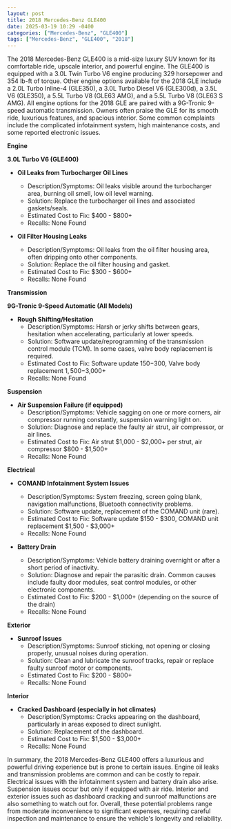 ```yaml
---
layout: post
title: 2018 Mercedes-Benz GLE400
date: 2025-03-19 10:29 -0400
categories: ["Mercedes-Benz", "GLE400"]
tags: ["Mercedes-Benz", "GLE400", "2018"]
---
```

The 2018 Mercedes-Benz GLE400 is a mid-size luxury SUV known for its comfortable ride, upscale interior, and powerful engine. The GLE400 is equipped with a 3.0L Twin Turbo V6 engine producing 329 horsepower and 354 lb-ft of torque. Other engine options available for the 2018 GLE include a 2.0L Turbo Inline-4 (GLE350), a 3.0L Turbo Diesel V6 (GLE300d), a 3.5L V6 (GLE350), a 5.5L Turbo V8 (GLE63 AMG), and a 5.5L Turbo V8 (GLE63 S AMG). All engine options for the 2018 GLE are paired with a 9G-Tronic 9-speed automatic transmission. Owners often praise the GLE for its smooth ride, luxurious features, and spacious interior. Some common complaints include the complicated infotainment system, high maintenance costs, and some reported electronic issues.

**Engine**

**3.0L Turbo V6 (GLE400)**
*   **Oil Leaks from Turbocharger Oil Lines**
    *   Description/Symptoms: Oil leaks visible around the turbocharger area, burning oil smell, low oil level warning.
    *   Solution: Replace the turbocharger oil lines and associated gaskets/seals.
    *   Estimated Cost to Fix: $400 - $800+
    *   Recalls: None Found

*   **Oil Filter Housing Leaks**
    *   Description/Symptoms: Oil leaks from the oil filter housing area, often dripping onto other components.
    *   Solution: Replace the oil filter housing and gasket.
    *   Estimated Cost to Fix: $300 - $600+
    *   Recalls: None Found

**Transmission**

**9G-Tronic 9-Speed Automatic (All Models)**
*   **Rough Shifting/Hesitation**
    *   Description/Symptoms: Harsh or jerky shifts between gears, hesitation when accelerating, particularly at lower speeds.
    *   Solution: Software update/reprogramming of the transmission control module (TCM). In some cases, valve body replacement is required.
    *   Estimated Cost to Fix: Software update $150-$300, Valve body replacement $1,500-$3,000+
    *   Recalls: None Found

**Suspension**

*   **Air Suspension Failure (if equipped)**
    *   Description/Symptoms: Vehicle sagging on one or more corners, air compressor running constantly, suspension warning light on.
    *   Solution: Diagnose and replace the faulty air strut, air compressor, or air lines.
    *   Estimated Cost to Fix: Air strut $1,000 - $2,000+ per strut, air compressor $800 - $1,500+
    *   Recalls: None Found

**Electrical**

*   **COMAND Infotainment System Issues**
    *   Description/Symptoms: System freezing, screen going blank, navigation malfunctions, Bluetooth connectivity problems.
    *   Solution: Software update, replacement of the COMAND unit (rare).
    *   Estimated Cost to Fix: Software update $150 - $300, COMAND unit replacement $1,500 - $3,000+
    *   Recalls: None Found

*   **Battery Drain**
    *   Description/Symptoms: Vehicle battery draining overnight or after a short period of inactivity.
    *   Solution: Diagnose and repair the parasitic drain. Common causes include faulty door modules, seat control modules, or other electronic components.
    *   Estimated Cost to Fix: $200 - $1,000+ (depending on the source of the drain)
    *   Recalls: None Found

**Exterior**

*   **Sunroof Issues**
    *   Description/Symptoms: Sunroof sticking, not opening or closing properly, unusual noises during operation.
    *   Solution: Clean and lubricate the sunroof tracks, repair or replace faulty sunroof motor or components.
    *   Estimated Cost to Fix: $200 - $800+
    *   Recalls: None Found

**Interior**

*   **Cracked Dashboard (especially in hot climates)**
    *   Description/Symptoms: Cracks appearing on the dashboard, particularly in areas exposed to direct sunlight.
    *   Solution: Replacement of the dashboard.
    *   Estimated Cost to Fix: $1,500 - $3,000+
    *   Recalls: None Found

In summary, the 2018 Mercedes-Benz GLE400 offers a luxurious and powerful driving experience but is prone to certain issues. Engine oil leaks and transmission problems are common and can be costly to repair. Electrical issues with the infotainment system and battery drain also arise. Suspension issues occur but only if equipped with air ride. Interior and exterior issues such as dashboard cracking and sunroof malfunctions are also something to watch out for. Overall, these potential problems range from moderate inconvenience to significant expenses, requiring careful inspection and maintenance to ensure the vehicle's longevity and reliability.

